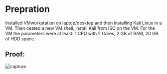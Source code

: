 # Prepration
Installed VMworkstation on laptop/desktop and then installing Kali Linux in a VM. Then ceated a new VM shell, install Kali from ISO on 
the VM. For the VM  the parameters were at least: 1 CPU with 2 Cores, 2 GB of RAM, 20 GB of HDD space.

## Proof:
![capture](https://user-images.githubusercontent.com/26984030/27211593-39e28df2-520f-11e7-9515-d0e70027a731.PNG)
